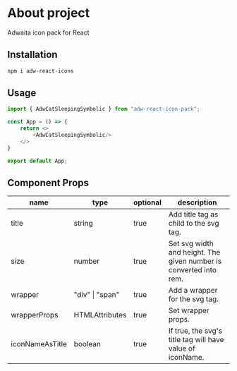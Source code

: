 # About project
Adwaita icon pack for React


## Installation
```bash
npm i adw-react-icons
```

## Usage
```typescript
import { AdwCatSleepingSymbolic } from "adw-react-icon-pack";

const App = () => {
    return <>
        <AdwCatSleepingSymbolic/>
    </>
}

export default App;
```

## Component Props

| name            | type                    | optional | description                                                       |
|-----------------|-------------------------|----------|-------------------------------------------------------------------|
| title           | string                  | true     | Add title tag as child to the svg tag.                            |
| size            | number                  | true     | Set svg width and height. The given number is converted into rem. |
| wrapper         | "div" \| "span"         | true     | Add a wrapper for the svg tag.                                    |
| wrapperProps    | HTMLAttributes<wrapper> | true     | Set wrapper props.                                                |
| iconNameAsTitle | boolean                 | true     | If true, the svg's title tag will have value of iconName.          |
